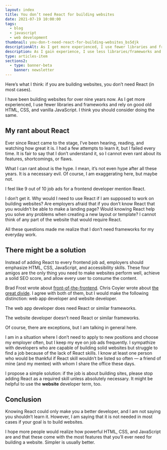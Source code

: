 ```yaml
---
layout: index
title: You don’t need React for building websites
date: 2021-07-19 10:00:00
tags:
  - blog
  - javascript
  - web development
thumbnail: you-don-t-need-react-for-building-websites_bs5djk
descriptionAlt: As I get more experienced, I use fewer libraries and frameworks and rely on good old HTML, CSS, and vanilla JavaScript. I think you should consider doing the same.
description: As I gain experience, I use less libraries/frameworks and rely on HTML, CSS, and JavaScript. I suggest considering doing the same.
type: articles-item
sections2:
  - type: banner-beta
    banner: newsletter
---
```


Here’s what I think: if you are building websites, you don’t need React (in most cases).

I have been building websites for over nine years now. As I get more experienced, I use fewer libraries and frameworks and rely on good old HTML, CSS, and vanilla JavaScript. I think you should consider doing the same.

## My rant about React

Ever since React came to the stage, I’ve been hearing, reading, and watching how great it is. I had a few attempts to learn it, but I failed every time. It is fair to say that I don’t understand it, so I cannot even rant about its features, shortcomings, or flaws.

What I can rant about is the hype. I mean, it’s not even hype after all these years. It is a necessary evil. Of course, I am exaggerating here, but maybe not.

I feel like 9 out of 10 job ads for a frontend developer mention React.

I don’t get it. Why would I need to use React if I am supposed to work on building websites? Are employers afraid that if you don’t know React that you wouldn’t be able to make a landing page? Would knowing React help you solve any problems when creating a new layout or template? I cannot think of any part of the website that would require React.

All these questions made me realize that I don’t need frameworks for my everyday work.

## There might be a solution

Instead of adding React to every frontend job ad, employers should emphasize HTML, CSS, JavaScript, and accessibility skills. These four amigos are the only thing you need to make websites perform well, achieve a solid SEO score, and allow every user to consume the content.

Brad Frost wrote about [front-of-the-frontend](https://bradfrost.com/blog/post/front-of-the-front-end-and-back-of-the-front-end-web-development/). Chris Coyier wrote about [the great divide](https://css-tricks.com/the-great-divide/). I agree with both of them, but I would make the following distinction: web app developer and website developer.

The web app developer does need React or similar frameworks.

The website developer doesn’t need React or similar frameworks.

Of course, there are exceptions, but I am talking in general here.

I am in a situation where I don’t need to apply to new positions and choose my employer often, but I keep my eye on job ads frequently. I sympathize with developers who are capable of building solid websites but struggle to find a job because of the lack of React skills. I know at least one person who would be thankful if React skill wouldn’t be listed so often — a friend of mine (and my mentee) with whom I share the office these days.

I propose a simple solution: if the job is about building sites, please stop adding React as a required skill unless absolutely necessary. It might be helpful to use the **website** developer term, too.

## Conclusion

Knowing React could only make you a better developer, and I am not saying you shouldn’t learn it. However, I am saying that it is not needed in most cases if your goal is to build websites.

I hope more people would realize how powerful HTML, CSS, and JavaScript are and that these come with the most features that you’ll ever need for building a website. Simpler is usually better.
